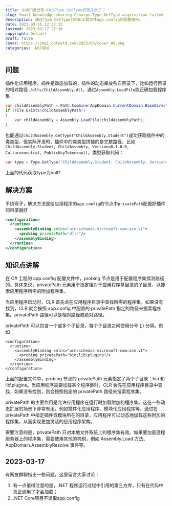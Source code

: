 ```yaml
---
title: 小知识点分享-C#的Type.GetType获取失败了？
slug: Small-knowledge-sharing-Csharps-Type.GetType-acquisition-failed
description: 通过Type.GetType引申出工程文件app.config的配置使用。
date: 2023-03-15 12:37:33
lastmod: 2023-03-17 21:36
copyright: Default
draft: false
cover: https://img1.dotnet9.com/2023/03/cover_06.png
categories: .NET相关
---
```


## 问题

插件化应用程序，插件是动态加载的，插件的动态库放各自目录下，比如运行目录的相对路径`./dlls/ChildAssembly.dll`，通过`Assembly.LoadFile`能正确加载程序集：

```csharp
var childAssemblyPath = Path.Combine(AppDomain.CurrentDomain.BaseDirectory, "dlls", "ChildAssembly.dll");
if (File.Exists(childAssemblyPath))
{
    var childAssembly = Assembly.LoadFile(childAssemblyPath);
}
```

也能通过`childAssembly.GetType("ChildAssembly.Student")`成功获取插件中的类类型，但实际开发时，插件中的类类型拼接的是完整路径，比如`ChildAssembly.Student, ChildAssembly, Version=0.1.0.0, Culture=neutral, PublicKeyToken=null`，类型获取代码：

```csharp
var type = Type.GetType("ChildAssembly.Student, ChildAssembly, Version=0.1.0.0, Culture=neutral, PublicKeyToken=null");
```

上面的代码获取type为null?

## 解决方案

不绕弯子，解决方法是给应用程序的`app.config`的节点中`privatePath`配置好插件的目录就好：

```xml
<configuration>
  <runtime>
    <assemblyBinding xmlns="urn:schemas-microsoft-com:asm.v1">
      <probing privatePath="dlls"/>
    </assemblyBinding>
  </runtime>
</configuration>
```

## 知识点讲解

在 C# 工程的 app.config 配置文件中，probing 节点是用于配置程序集探测路径的。具体来说，privatePath 元素用于指定相对于应用程序基目录的子目录，以搜索应用程序所需的附加程序集。

当应用程序启动时，CLR 首先会在应用程序目录中查找所需的程序集，如果没有找到，CLR 就会按照 app.config 中配置的 privatePath 指定的路径来搜索程序集。privatePath 路径可以是相对路径或绝对路径。

privatePath 可以包含一个或多个子目录，每个子目录之间使用分号 (;) 分隔。例如：

```
<configuration>
  <runtime>
    <assemblyBinding xmlns="urn:schemas-microsoft-com:asm.v1">
      <probing privatePath="bin;lib\plugins"/>
    </assemblyBinding>
  </runtime>
</configuration>
```

上面的配置文件中，probing 节点的 privatePath 元素指定了两个子目录：bin 和 lib\plugins。当应用程序需要加载某个程序集时，CLR 会先在应用程序目录中查找，如果没有找到，则会按照指定的 privatePath 路径来搜索程序集。

privatePath 的主要作用是允许应用程序在运行时加载附加的程序集。这在一些动态扩展的场景下非常有用，例如插件化应用程序、模块化应用程序等。通过在 privatePath 中指定插件或模块所在的目录，应用程序可以动态地加载这些附加的程序集，从而实现更加灵活的应用程序架构。

需要注意的是，privatePath 只对本地文件系统上的程序集有效。如果要加载远程服务器上的程序集，需要使用其他的机制，例如 Assembly.Load 方法、AppDomain.AssemblyResolve 事件等。

## 2023-03-17 

有网友群聊指出一些问题，这里留言大家讨论：

1. 有一点值得注意的是，.NET 程序运行过程中引用的第三方库，只有在代码中真正调用了才会加载；
2. .NET Core项目不读取app.config